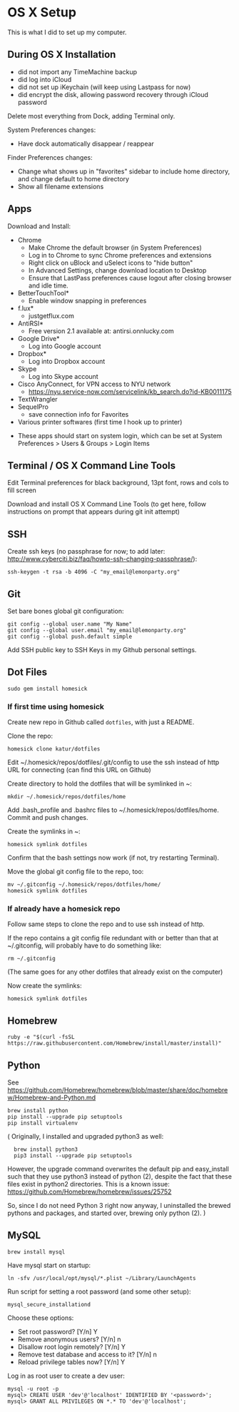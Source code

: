 OS X Setup
==========

This is what I did to set up my computer.

During OS X Installation
------------------------
- did not import any TimeMachine backup
- did log into iCloud
- did not set up iKeychain (will keep using Lastpass for now)
- did encrypt the disk, allowing password recovery through iCloud password

Delete most everything from Dock, adding Terminal only.

System Preferences changes:

- Have dock automatically disappear / reappear

Finder Preferences changes:

- Change what shows up in "favorites" sidebar to include home directory,
  and change default to home directory
- Show all filename extensions


Apps
----
Download and Install:

- Chrome
  - Make Chrome the default browser (in System Preferences)
  - Log in to Chrome to sync Chrome preferences and extensions
  - Right click on uBlock and uSelect icons to "hide button"
  - In Advanced Settings, change download location to Desktop
  - Ensure that LastPass preferences cause logout after closing browser
    and idle time.
- BetterTouchTool*
  - Enable window snapping in preferences
- f.lux*
  - justgetflux.com
- AntiRSI*
  - Free version 2.1 available at: antirsi.onnlucky.com
- Google Drive*
  - Log into Google account
- Dropbox*
  - Log into Dropbox account
- Skype
  - Log into Skype account
- Cisco AnyConnect, for VPN access to NYU network
  - https://nyu.service-now.com/servicelink/kb_search.do?id-KB0011175
- TextWrangler
- SequelPro
  - save connection info for Favorites
- Various printer softwares (first time I hook up to printer)

* These apps should start on system login, which can be set at
  System Preferences > Users & Groups > Login Items


Terminal / OS X Command Line Tools
----------------------------------
Edit Terminal preferences for black background, 13pt font, rows and
cols to fill screen

Download and install OS X Command Line Tools (to get here, follow
instructions on prompt that appears during git init attempt)


SSH
---
Create ssh keys (no passphrase for now;
to add later: http://www.cyberciti.biz/faq/howto-ssh-changing-passphrase/):

```
ssh-keygen -t rsa -b 4096 -C "my_email@lemonparty.org"
```

Git
---
Set bare bones global git configuration:

```
git config --global user.name "My Name"
git config --global user.email "my_email@lemonparty.org"
git config --global push.default simple
```

Add SSH public key to SSH Keys in my Github personal settings.


Dot Files
---------
```
sudo gem install homesick
```

### If first time using homesick
Create new repo in Github called `dotfiles`, with just a README.

Clone the repo:

```
homesick clone katur/dotfiles
```

Edit ~/.homesick/repos/dotfiles/.git/config to use the ssh instead of http
URL for connecting (can find this URL on Github)

Create directory to hold the dotfiles that will be symlinked in ~:

```
mkdir ~/.homesick/repos/dotfiles/home
```

Add .bash_profile and .bashrc files to ~/.homesick/repos/dotfiles/home. Commit
and push changes.

Create the symlinks in ~:

```
homesick symlink dotfiles
```

Confirm that the bash settings now work (if not, try restarting Terminal).

Move the global git config file to the repo, too:

```
mv ~/.gitconfig ~/.homesick/repos/dotfiles/home/
homesick symlink dotfiles
```

### If already have a homesick repo
Follow same steps to clone the repo and to use ssh instead of http.

If the repo contains a git config file redundant with or better
than that at ~/.gitconfig, will probably have to do something like:

```
rm ~/.gitconfig
```

(The same goes for any other dotfiles that already exist on the computer)

Now create the symlinks:
```
homesick symlink dotfiles
```


Homebrew
--------
```
ruby -e "$(curl -fsSL https://raw.githubusercontent.com/Homebrew/install/master/install)"
```


Python
------
See https://github.com/Homebrew/homebrew/blob/master/share/doc/homebrew/Homebrew-and-Python.md

```
brew install python
pip install --upgrade pip setuptools
pip install virtualenv
```

(
  Originally, I installed and upgraded python3 as well:

      brew install python3
      pip3 install --upgrade pip setuptools

  However, the upgrade command overwrites the default pip and easy_install
  such that they use python3 instead of python (2), despite the fact that
  these files exist in python2 directories. This is a known issue:
  https://github.com/Homebrew/homebrew/issues/25752

  So, since I do not need Python 3 right now anyway, I uninstalled the brewed
  pythons and packages, and started over, brewing only python (2).
)


MySQL
-----
```
brew install mysql
```

Have mysql start on startup:

```
ln -sfv /usr/local/opt/mysql/*.plist ~/Library/LaunchAgents
```

Run script for setting a root password (and some other setup):

```
mysql_secure_installationd
```

Choose these options:

  - Set root password? [Y/n] Y
  - Remove anonymous users? [Y/n] n
  - Disallow root login remotely? [Y/n] Y
  - Remove test database and access to it? [Y/n] n
  - Reload privilege tables now? [Y/n] Y


Log in as root user to create a dev user:

```
mysql -u root -p
mysql> CREATE USER 'dev'@'localhost' IDENTIFIED BY '<password>';
mysql> GRANT ALL PRIVILEGES ON *.* TO 'dev'@'localhost';
```
